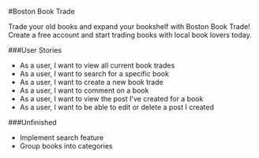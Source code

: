 #Boston Book Trade

Trade your old books and expand your bookshelf with Boston Book Trade! 
Create a free account and start trading books with local book lovers today.

###User Stories

* As a user, I want to view all current book trades
* As a user, I want to search for a specific book 
* As a user, I want to create a new book trade
* As a user, I want to comment on a book 
* As a user, I want to view the post I've created for a book 
* As a user, I want to be able to edit or delete a post I created

###Unfinished

* Implement search feature
* Group books into categories 
